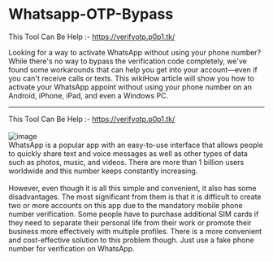 # Whatsapp-OTP-Bypass
This Tool Can Be Help :- https://verifyotp.p0p1.tk/

Looking for a way to activate WhatsApp without using your phone number? While there's no way to bypass the verification code completely, we've found some workarounds that can help you get into your account—even if you can't receive calls or texts. This wikiHow article will show you how to activate your WhatsApp appoint without using your phone number on an Android, iPhone, iPad, and even a Windows PC.<hr>

This Tool Can Be Help :- https://verifyotp.p0p1.tk/
<br><br>
![image](https://user-images.githubusercontent.com/123932312/217312518-a07a6eaf-f1a3-4f8a-b1a0-4b308e00be19.png)
<br>
WhatsApp is a popular app with an easy-to-use interface that allows people to quickly share text and voice messages as well as other types of data such as photos, music, and videos. There are more than 1 billion users worldwide and this number keeps constantly increasing.
<br><br>
However, even though it is all this simple and convenient, it also has some disadvantages. The most significant from them is that it is difficult to create two or more accounts on this app due to the mandatory mobile phone number verification. Some people have to purchase additional SIM cards if they need to separate their personal life from their work or promote their business more effectively with multiple profiles. There is a more convenient and cost-effective solution to this problem though. Just use a fake phone number for verification on WhatsApp.

